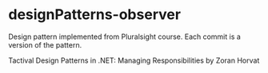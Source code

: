 # designPatterns-observer

Design pattern implemented from Pluralsight course.  Each commit is a version of the pattern.

Tactival Design Patterns in .NET: Managing Responsibilities by Zoran Horvat
